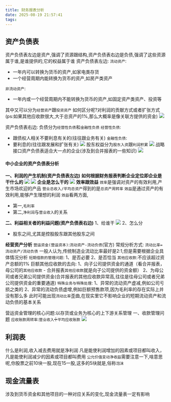 ```yaml
---
title: 财务报表分析
date: 2025-08-19 21:57:41
tags:
---
```

## 资产负债表
资产负债表左边是资产,强调了资源跟结构,资产负债表右边是负债,强调了这些资源属于谁,是谁提供的,它的权益属于谁
资产负债表左边:
`流动资产`:
* 一年内可以转换为货币的资产,如家电类存货
* 一个经营周期内能转换为货币的资产,如房产类资产

`非流动资产`:
* 一年内或一个经营周期内不能转换为货币的资产,如固定资产类资产、投资等

其中又可以分为`经营资产`跟`投资资产`
如何区分呢?对利润的贡献方式或者扩张方式(ps:如果其他应收款很大,大于总资产的1%,那么大概率是像关联方提供的资金)
![](./财务报表分析/1.png)

资产负债表右边:
负债分为`经营性负债`和`金融性负债`
`经营性负债`:
* 跟债权人相关不要利息有关的(往往跟业务有关)
`金融性负债`:
* 要利息的(往往跟发展和扩张有关)
![](./财务报表分析/2.png)
股东权益分为`股东入资`跟`利润积累`
![](./财务报表分析/3.png)
战略接口资产负债表适合大一点的企业(涉及到合并报表的一些知识)
![](./财务报表分析/4.png)

#### 中小企业的资产负债表分析
**一、利润的产生机制(资产负债表左边)**
**如何根据财务报表判断企业定位即企业是干什么的**
![](./财务报表分析/5.png)
![](./财务报表分析/6.png)
**企业是怎么干的**
![](./财务报表分析/7.png)
**效率跟效益**
`效率`是强调对资产的有效利用,产生市场欢迎的产品
`营业总收入/平均总资产`得到的是`总资产周转率`
`效益`是通过资产的有效利用,能够产生理想的利润
`效益`看两方面,
* 第一,`毛利率`
* 第二,`净利润`与`营业收入`的关系

**二、利益相关者的利益问题(资产负债表右边)**
1、给谁干
![](./财务报表分析/8.png)
2、怎么分
* 股东之间,尤其是控股股东跟其他股东之间

**经营资产分析**
`营运资金(营运资本)`:`流动资产-流动负债`(官方)
常规分析方式:
`流动比率=流动资产/流动负债`
一般人认为,传统制造业流动比率最好是2:1,但是需要根据企业具体情况分析
`短期借款的管理问题`:
1、是否必要
2、是否恰当
`其他应收款`:不应该超过资产总额的1%
巨额其他应收款的去向:
1、向子公司提供资金的通道（看合并报表，母公司的`其他应收款` - 合并报表`其他应收款`就是向子公司提供的资金额）
2、为母公司或者兄弟公司提供资金(合并报表的其他应收款异常高,往往是往母公司或者兄弟公司提供资金的重要通道)
`特殊业务与特殊处理`:
1、异常的流动资产虚减,例如公司亏损之类的
2、异常的流动负债虚增,例如巨额预售款项,因为毛利率的存在实际上并没有那么多
此时可能出现`流动比率`歪曲,在现实里它不影响企业的短期流动资产和流动负债的基本关系

营运资金管理的核心问题:以存货或业务为核心的上下游关系管理
一、收款管理问题
`应收账款周转率`:`营业收入`➗`平均应收账款`
![](./财务报表分析/9.png)


## 利润表
什么是利润,收入减去费用就是净利润
凡是能使利润增加的因素或项目都叫收入，凡是能使利润减少的因素或项目都叫费用
`公允价值变动净收益`需要注意一下,啥意思呢,你股票之前10块一股,现在15一股,这多的5块就是,俗称`泡沫`

## 现金流量表
涉及到货币资金和其他项目的一种对应关系的变化,现金流量表一定有影响

